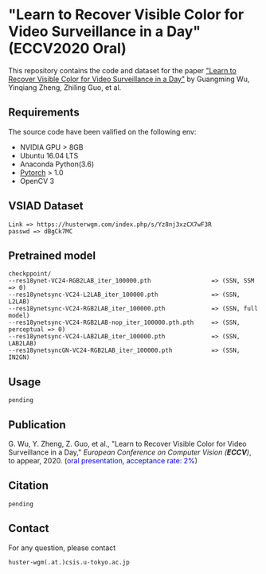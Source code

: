 # "Learn to Recover Visible Color for Video Surveillance in a Day" (ECCV2020 Oral)

This repository contains the code and dataset for the paper ["Learn to Recover Visible Color for Video Surveillance in a Day"]() by Guangming Wu, Yinqiang Zheng, Zhiling Guo, et al.


## Requirements

The source code have been valified on the following env:

- NVIDIA GPU > 8GB
- Ubuntu 16.04 LTS
- Anaconda Python(3.6)
- [Pytorch](https://pytorch.org/) > 1.0
- OpenCV 3

## VSIAD Dataset

```
Link => https://husterwgm.com/index.php/s/Yz8nj3xzCX7wF3R
passwd => dBgCk7MC
```

## Pretrained model
```
checkppoint/
--res18ynet-VC24-RGB2LAB_iter_100000.pth                 => (SSN, SSM => 0)
--res18ynetsync-VC24-L2LAB_iter_100000.pth               => (SSN, L2LAB)
--res18ynetsync-VC24-RGB2LAB_iter_100000.pth             => (SSN, full model)
--res18ynetsync-VC24-RGB2LAB-nop_iter_100000.pth.pth     => (SSN, perceptual => 0)
--res18ynetsync-VC24-LAB2LAB_iter_100000.pth             => (SSN, LAB2LAB)
--res18ynetsyncGN-VC24-RGB2LAB_iter_100000.pth           => (SSN, IN2GN)
```

## Usage

```
pending
```

## Publication
G. Wu, Y. Zheng, Z. Guo, et al., &quot;Learn to Recover Visible Color for Video Surveillance in a Day,&quot; <i>European Conference on Computer Vision (**ECCV**)</i>, to appear, 2020. (<font color="blue">oral presentation, acceptance rate: 2%</font>)  


## Citation

```
pending
```

## Contact
For any question, please contact
```
huster-wgm(.at.)csis.u-tokyo.ac.jp
```

